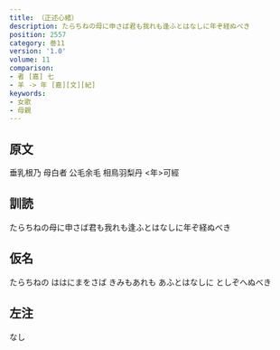 ```yaml
---
title: （正述心緒）
description: たらちねの母に申さば君も我れも逢ふとはなしに年ぞ経ぬべき
position: 2557
category: 巻11
version: '1.0'
volume: 11
comparison:
- 者 [嘉] 七
- 羊 -> 年 [嘉][文][紀]
keywords:
- 女歌
- 母親
---
```


## 原文

垂乳根乃 母白者 公毛余毛 相鳥羽梨丹 <年>可經

## 訓読

たらちねの母に申さば君も我れも逢ふとはなしに年ぞ経ぬべき

## 仮名

たらちねの ははにまをさば きみもあれも あふとはなしに としぞへぬべき

## 左注

なし
